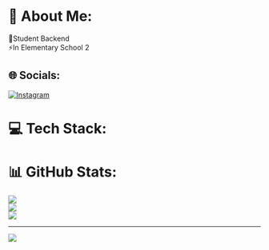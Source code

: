 # 💫 About Me:
🔭Student Backend<br>⚡In Elementary School 2


## 🌐 Socials:
[![Instagram](https://img.shields.io/badge/Instagram-%23E4405F.svg?logo=Instagram&logoColor=white)](https://instagram.com/lucaslledur) 

# 💻 Tech Stack:
# 📊 GitHub Stats:
![](https://github-readme-stats.vercel.app/api?username=LucasLopesLedur&theme=dark&hide_border=false&include_all_commits=false&count_private=false)<br/>
![](https://github-readme-streak-stats.herokuapp.com/?user=LucasLopesLedur&theme=dark&hide_border=false)<br/>
![](https://github-readme-stats.vercel.app/api/top-langs/?username=LucasLopesLedur&theme=dark&hide_border=false&include_all_commits=false&count_private=false&layout=compact)

---
[![](https://visitcount.itsvg.in/api?id=LucasLopesLedur&icon=0&color=0)](https://visitcount.itsvg.in)

<!-- Proudly created with GPRM ( https://gprm.itsvg.in ) -->
